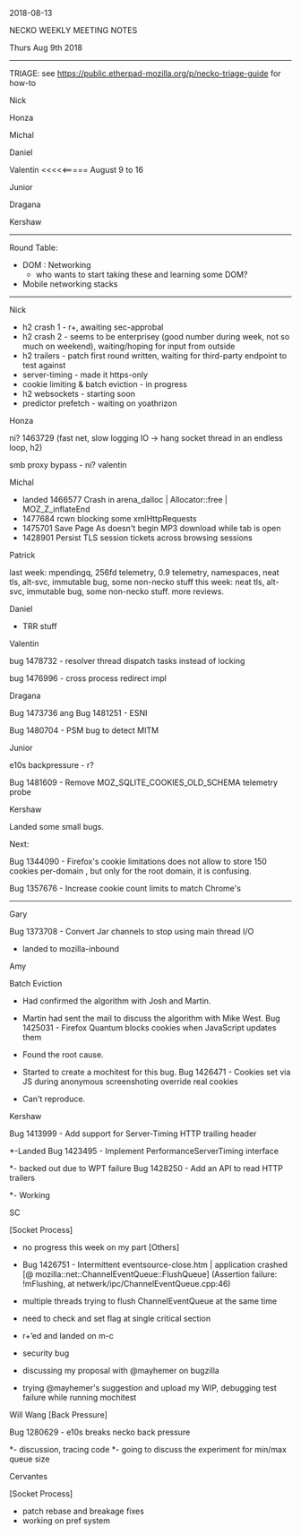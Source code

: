2018-08-13

NECKO WEEKLY MEETING NOTES

Thurs Aug 9th 2018

-----------------------------------------------
TRIAGE: see https://public.etherpad-mozilla.org/p/necko-triage-guide for how-to

Nick

Honza

Michal

Daniel

Valentin  <<<<<===== August 9 to 16

Junior

Dragana

Kershaw

----------------------------------------------
Round Table:

- DOM : Networking
   - who wants to start taking these and learning some DOM?
- Mobile networking stacks

----------------
Nick

- h2 crash 1 - r+, awaiting sec-approbal
- h2 crash 2 - seems to be enterprisey (good number during week, not so much on weekend), waiting/hoping for input from outside
- h2 trailers - patch first round written, waiting for third-party endpoint to test against
- server-timing - made it https-only
- cookie limiting & batch eviction - in progress
- h2 websockets - starting soon
- predictor prefetch - waiting on yoathrizon

Honza

ni? 1463729 (fast net, slow logging IO -> hang socket thread in an endless loop, h2)

smb proxy bypass - ni? valentin

Michal

 - landed 1466577 Crash in arena_dalloc | Allocator<T>::free | MOZ_Z_inflateEnd
 - 1477684 rcwn blocking some xmlHttpRequests
 - 1475701 Save Page As doesn't begin MP3 download while tab is open
 - 1428901 Persist TLS session tickets across browsing sessions

Patrick

  last week: mpendingq, 256fd telemetry, 0.9 telemetry, namespaces, neat tls, alt-svc, immutable bug, some non-necko stuff
  this week: neat tls, alt-svc, immutable bug, some non-necko stuff. more reviews.

Daniel

 - TRR stuff

Valentin

bug 1478732 - resolver thread dispatch tasks instead of locking

bug 1476996 - cross process redirect impl

Dragana

Bug 1473736 ang Bug 1481251 - ESNI

Bug 1480704 -  PSM bug to detect MITM

Junior

e10s backpressure - r?

Bug 1481609 - Remove MOZ_SQLITE_COOKIES_OLD_SCHEMA telemetry probe

Kershaw

Landed some small bugs.

Next:

Bug 1344090 - Firefox's cookie limitations does not allow to store 150 cookies per-domain , but only for the root domain, it is confusing.

Bug 1357676 - Increase cookie count limits to match Chrome's

-----------
Gary

Bug 1373708 - Convert Jar channels to stop using main thread I/O

- landed to mozilla-inbound

Amy

Batch Eviction

* Had confirmed the algorithm with Josh and Martin.
* Martin had sent the mail to discuss the algorithm with Mike West.
Bug 1425031 - Firefox Quantum blocks cookies when JavaScript updates them

* Found the root cause.
* Started to create a mochitest for this bug.
Bug 1426471 - Cookies set via JS during anonymous screenshoting override real cookies

* Can't reproduce.

Kershaw

Bug 1413999 - Add support for Server-Timing HTTP trailing header

*-Landed
Bug 1423495 - Implement PerformanceServerTiming interface

*- backed out due to WPT failure
Bug 1428250 - Add an API to read HTTP trailers

*- Working

SC

[Socket Process]

- no progress this week on my part
[Others]

- Bug 1426751 - Intermittent eventsource-close.htm | application crashed [@ mozilla::net::ChannelEventQueue::FlushQueue] (Assertion failure: !mFlushing, at netwerk/ipc/ChannelEventQueue.cpp:46)
 - multiple threads trying to flush ChannelEventQueue at the same time
 - need to check and set flag at single critical section
 - r+’ed and landed on m-c
- security bug
 - discussing my proposal with @mayhemer on bugzilla
 - trying @mayhemer's suggestion and upload my WIP, debugging test failure while running mochitest

 Will Wang
[Back Pressure]

Bug 1280629 - e10s breaks necko back pressure

*- discussion, tracing code
*- going to discuss the experiment for min/max queue size

Cervantes

[Socket Process]

- patch rebase and breakage fixes
- working on pref system
